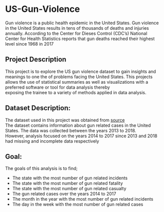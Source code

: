 # US-Gun-Violence
Gun violence is a public health epidemic in the United States. Gun violence in the United States results in tens of thousands of deaths and injuries annually. According to the Center for Dieses Control (CDC’s) National Center for Health Statistics reports that gun deaths reached their highest level since 1968 in 2017

## Project Description 
This project is to explore the US gun violence dataset to gain insights and meanings to one the of problems facing the United States. This projects allows the use of statistical summaries as well as visualizations with a preferred software or tool for data analysis thereby <br> exposing the trainee to a variety of methods applied in data analysis. 

## Dataset Description:
The dataset used in this project was obtained from [source](https://www.kaggle.com/jameslko/gun-violence-data)<br>
The dataset contains information about gun related cases in the United States. The data was collected between
the years 2013 to 2018.<br>  However, analysis focused on the years 2014 to 2017 since 2013 and 2018 had missing and incomplete data respectively

## Goal:

The goals of this analysis is to find;
* The state with the most number of gun related incidents
* The state with the most number of gun related fatality
* The state with the most number of gun related casualty
* The gun related cases over the years 2014 to 2017
* The month in the year with the most number of gun related incidents
* The day in the week with the most number of gun related cases

